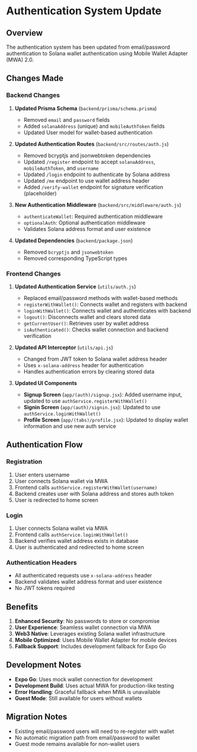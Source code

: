 # Authentication System Update

## Overview

The authentication system has been updated from email/password authentication to Solana wallet authentication using Mobile Wallet Adapter (MWA) 2.0.

## Changes Made

### Backend Changes

1. **Updated Prisma Schema** (`backend/prisma/schema.prisma`)
   - Removed `email` and `password` fields
   - Added `solanaAddress` (unique) and `mobileAuthToken` fields
   - Updated User model for wallet-based authentication

2. **Updated Authentication Routes** (`backend/src/routes/auth.js`)
   - Removed bcryptjs and jsonwebtoken dependencies
   - Updated `/register` endpoint to accept `solanaAddress`, `mobileAuthToken`, and `username`
   - Updated `/login` endpoint to authenticate by Solana address
   - Updated `/me` endpoint to use wallet address header
   - Added `/verify-wallet` endpoint for signature verification (placeholder)

3. **New Authentication Middleware** (`backend/src/middleware/auth.js`)
   - `authenticateWallet`: Required authentication middleware
   - `optionalAuth`: Optional authentication middleware
   - Validates Solana address format and user existence

4. **Updated Dependencies** (`backend/package.json`)
   - Removed `bcryptjs` and `jsonwebtoken`
   - Removed corresponding TypeScript types

### Frontend Changes

1. **Updated Authentication Service** (`utils/auth.js`)
   - Replaced email/password methods with wallet-based methods
   - `registerWithWallet()`: Connects wallet and registers with backend
   - `loginWithWallet()`: Connects wallet and authenticates with backend
   - `logout()`: Disconnects wallet and clears stored data
   - `getCurrentUser()`: Retrieves user by wallet address
   - `isAuthenticated()`: Checks wallet connection and backend verification

2. **Updated API Interceptor** (`utils/api.js`)
   - Changed from JWT token to Solana wallet address header
   - Uses `x-solana-address` header for authentication
   - Handles authentication errors by clearing stored data

3. **Updated UI Components**
   - **Signup Screen** (`app/(auth)/signup.jsx`): Added username input, updated to use `authService.registerWithWallet()`
   - **Signin Screen** (`app/(auth)/signin.jsx`): Updated to use `authService.loginWithWallet()`
   - **Profile Screen** (`app/(tabs)/profile.jsx`): Updated to display wallet information and use new auth service

## Authentication Flow

### Registration
1. User enters username
2. User connects Solana wallet via MWA
3. Frontend calls `authService.registerWithWallet(username)`
4. Backend creates user with Solana address and stores auth token
5. User is redirected to home screen

### Login
1. User connects Solana wallet via MWA
2. Frontend calls `authService.loginWithWallet()`
3. Backend verifies wallet address exists in database
4. User is authenticated and redirected to home screen

### Authentication Headers
- All authenticated requests use `x-solana-address` header
- Backend validates wallet address format and user existence
- No JWT tokens required

## Benefits

1. **Enhanced Security**: No passwords to store or compromise
2. **User Experience**: Seamless wallet connection via MWA
3. **Web3 Native**: Leverages existing Solana wallet infrastructure
4. **Mobile Optimized**: Uses Mobile Wallet Adapter for mobile devices
5. **Fallback Support**: Includes development fallback for Expo Go

## Development Notes

- **Expo Go**: Uses mock wallet connection for development
- **Development Build**: Uses actual MWA for production-like testing
- **Error Handling**: Graceful fallback when MWA is unavailable
- **Guest Mode**: Still available for users without wallets

## Migration Notes

- Existing email/password users will need to re-register with wallet
- No automatic migration path from email/password to wallet
- Guest mode remains available for non-wallet users 